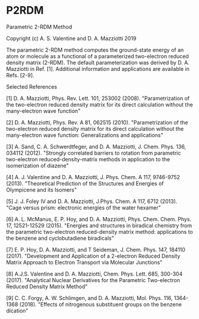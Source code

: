 # P2RDM

Parametric 2-RDM Method

Copyright (c) A. S. Valentine and D. A. Mazziotti 2019

The parametric 2-RDM method computes the ground-state energy of an atom or molecule as a functional of a parameterized two-electron reduced density matrix (2-RDM).  The default parameterization was derived by D. A. Mazziotti in Ref. [1].  Additional information and applications are available in Refs. [2-9].

Selected References

[1] D. A. Mazziotti, Phys. Rev. Lett. 101, 253002 (2008). "Parametrization of the two-electron reduced density matrix for its direct calculation without the many-electron wave function"

[2] D. A. Mazziotti, Phys. Rev. A 81, 062515 (2010). "Parametrization of the two-electron reduced density matrix for its direct calculation without the many-electron wave function: Generalizations and applications"

[3] A. Sand, C. A. Schwerdtfeger, and D. A. Mazziotti, J. Chem. Phys. 136, 034112 (2012). "Strongly correlated barriers to rotation from parametric two-electron reduced-density-matrix methods in application to the isomerization of diazene"

[4] A. J. Valentine and D. A. Mazziotti, J. Phys. Chem. A 117, 9746-9752 (2013). "Theoretical Prediction of the Structures and Energies of Olympicene and its Isomers"

[5] J. J. Foley IV and D. A. Mazziotti, J.Phys. Chem. A 117, 6712 (2013). "Cage versus prism: electronic energies of the water hexamer"

[6] A. L. McManus, E. P. Hoy, and D. A. Mazziotti, Phys. Chem. Chem. Phys. 17, 12521-12529 (2015). "Energies and structures in biradical chemistry from the parametric two-electron reduced-density matrix method: applications to the benzene and cyclobutadiene biradicals"

[7] E. P. Hoy, D. A. Mazziotti, and T Seideman, J. Chem. Phys. 147, 184110 (2017). "Development and Application of a 2-electron Reduced Density Matrix Approach to Electron Transport via Molecular Junctions" 

[8] A.J.S. Valentine and D. A. Mazziotti, Chem. Phys. Lett. 685, 300-304 (2017). "Analytical Nuclear Derivatives for the Parametric Two-electron Reduced Density Matrix Method"

[9] C. C. Forgy, A. W. Schlimgen, and D. A. Mazziotti, Mol. Phys. 116, 1364-1368 (2018). "Effects of nitrogenous substituent groups on the benzene dication"
